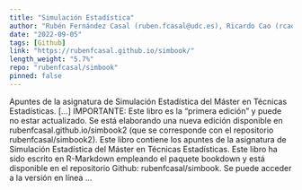 ```yaml
---
title: "Simulación Estadística"
author: "Rubén Fernández Casal (ruben.fcasal@udc.es), Ricardo Cao (rcao@udc.es)"
date: "2022-09-05"
tags: [Github]
link: "https://rubenfcasal.github.io/simbook/"
length_weight: "5.7%"
repo: "rubenfcasal/simbook"
pinned: false
---
```


Apuntes de la asignatura de Simulación Estadística del Máster en Técnicas Estadísticas. [...] IMPORTANTE: Este libro es la “primera edición” y puede no estar actualizado.
Se está elaborando una nueva edición disponible en
rubenfcasal.github.io/simbook2
(que se corresponde con el repositorio
rubenfcasal/simbook2). Este libro contiene los apuntes de la asignatura de Simulación Estadística del Máster en Técnicas Estadísticas. Este libro ha sido escrito en R-Markdown empleando el paquete bookdown y está disponible en el repositorio Github: rubenfcasal/simbook.
Se puede acceder a la versión en línea ...
